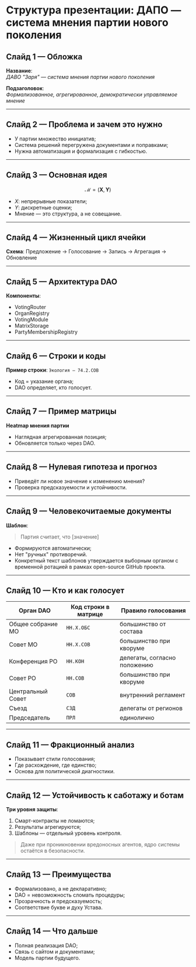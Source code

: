 # Структура презентации: ДАПО — система мнения партии нового поколения

## Слайд 1 — Обложка
**Название**:  
_ДАВО "Заря" — система мнения партии нового поколения_

**Подзаголовок**:  
_Формализованное, агрегированное, демократически управляемое мнение_

---

## Слайд 2 — Проблема и зачем это нужно
- У партии множество инициатив;
- Система решений перегружена документами и поправками;
- Нужна автоматизация и формализация с гибкостью.

---

## Слайд 3 — Основная идея
$$
\mathcal{M} = (\mathbf{X}, \mathbf{Y})
$$
- $X$: непрерывные показатели;
- $Y$: дискретные оценки;
- Мнение — это структура, а не совещание.

---

## Слайд 4 — Жизненный цикл ячейки
**Схема**:
Предложение → Голосование → Запись → Агрегация → Обновление

---

## Слайд 5 — Архитектура DAO
**Компоненты**:
- VotingRouter
- OrganRegistry
- VotingModule
- MatrixStorage
- PartyMembershipRegistry

---

## Слайд 6 — Строки и коды
**Пример строки**:
`Экология — 74.2.СОВ`

- Код = указание органа;
- DAO определяет, кто голосует.

---

## Слайд 7 — Пример матрицы
**Heatmap мнения партии**
- Наглядная агрегированная позиция;
- Обновляется только через DAO.

---

## Слайд 8 — Нулевая гипотеза и прогноз
- Приведёт ли новое значение к изменению мнения?
- Проверка предсказуемости и устойчивости.

---

## Слайд 9 — Человекочитаемые документы
**Шаблон**:
> Партия считает, что [значение]

- Формируются автоматически;
- Нет "ручных" противоречий.
- Конкретный текст шаблонов утверждается выборным органом с временной ротацией в рамках open-source GitHub проекта.

---

## Слайд 10 — Кто и как голосует
| Орган DAO                    | Код строки в матрице  | Правило голосования                  |
|------------------------------|-----------------------|--------------------------------------|
| Общее собрание МО            | `НН.Х.ОБС`            | большинство от состава               |
| Совет МО                     | `НН.Х.СОВ`            | большинство при кворуме              |
| Конференция РО               | `НН.КОН`              | делегаты, согласно положению         |
| Совет РО                     | `НН.СОВ`              | большинство при кворуме              |
| Центральный Совет            | `СОВ`                 | внутренний регламент                 |
| Съезд                        | `СЗД`                 | делегаты от регионов                 |
| Председатель                 | `ПРЛ`                 | единолично                           |

---

## Слайд 11 — Фракционный анализ
- Показывает стили голосования;
- Где расхождение, где единство;
- Основа для политической диагностики.

---

## Слайд 12 — Устойчивость к саботажу и ботам
**Три уровня защиты**:
1. Смарт-контракты не ломаются;
2. Результаты агрегируются;
3. Шаблоны — отдельный уровень контроля.

> Даже при проникновении вредоносных агентов, ядро системы остаётся в безопасности.

---

## Слайд 13 — Преимущества
- Формализовано, а не декларативно;
- DAO = невозможность сломать процедуры;
- Прозрачность и предсказуемость;
- Соответствие букве и духу Устава.

---

## Слайд 14 — Что дальше
- Полная реализация DAO;
- Связь с сайтом и документами;
- Модель партии будущего.